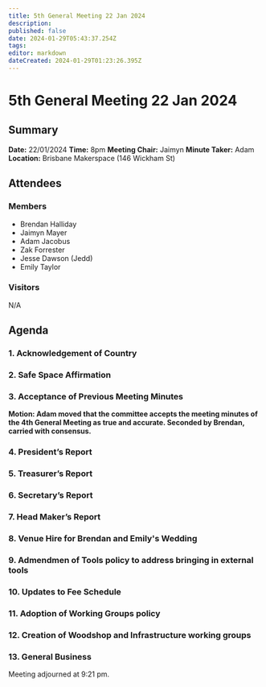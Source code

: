 ```yaml
---
title: 5th General Meeting 22 Jan 2024
description: 
published: false
date: 2024-01-29T05:43:37.254Z
tags: 
editor: markdown
dateCreated: 2024-01-29T01:23:26.395Z
---
```


# 5th General Meeting 22 Jan 2024
## Summary
**Date:** 22/01/2024 
**Time:** 8pm
**Meeting Chair:** Jaimyn
**Minute Taker:** Adam
**Location:** Brisbane Makerspace (146 Wickham St)

## Attendees
### Members

- Brendan Halliday
- Jaimyn Mayer
- Adam Jacobus
- Zak Forrester
- Jesse Dawson (Jedd)
- Emily Taylor

### Visitors

N/A

## Agenda

### 1. Acknowledgement of Country

### 2. Safe Space Affirmation

### 3. Acceptance of Previous Meeting Minutes

**Motion: Adam moved that the committee accepts the meeting minutes of the 4th General Meeting as true and accurate. Seconded by Brendan, carried with consensus.**

### 4. President’s Report
### 5. Treasurer’s Report
### 6. Secretary’s Report
### 7. Head Maker’s Report
### 8. Venue Hire for Brendan and Emily's Wedding
### 9. Admendmen of Tools policy to address bringing in external tools
### 10. Updates to Fee Schedule
### 11. Adoption of Working Groups policy
### 12. Creation of Woodshop and Infrastructure working groups
### 13. General Business

Meeting adjourned at 9:21 pm.